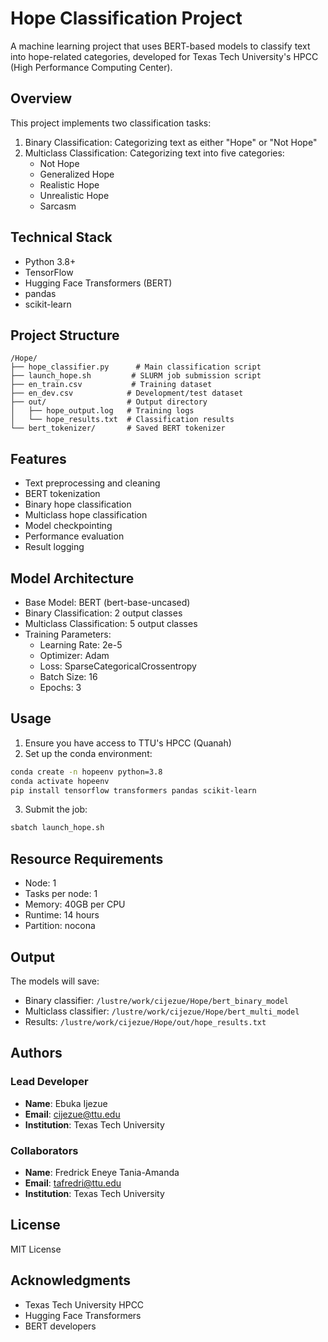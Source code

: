 # Hope Classification Project

A machine learning project that uses BERT-based models to classify text into hope-related categories, developed for Texas Tech University's HPCC (High Performance Computing Center).

## Overview

This project implements two classification tasks:

1. Binary Classification: Categorizing text as either "Hope" or "Not Hope"
2. Multiclass Classification: Categorizing text into five categories:
   - Not Hope
   - Generalized Hope
   - Realistic Hope
   - Unrealistic Hope
   - Sarcasm

## Technical Stack

- Python 3.8+
- TensorFlow
- Hugging Face Transformers (BERT)
- pandas
- scikit-learn

## Project Structure

```
/Hope/
├── hope_classifier.py      # Main classification script
├── launch_hope.sh         # SLURM job submission script
├── en_train.csv           # Training dataset
├── en_dev.csv            # Development/test dataset
├── out/                  # Output directory
│   ├── hope_output.log   # Training logs
│   └── hope_results.txt  # Classification results
└── bert_tokenizer/       # Saved BERT tokenizer
```

## Features

- Text preprocessing and cleaning
- BERT tokenization
- Binary hope classification
- Multiclass hope classification
- Model checkpointing
- Performance evaluation
- Result logging

## Model Architecture

- Base Model: BERT (bert-base-uncased)
- Binary Classification: 2 output classes
- Multiclass Classification: 5 output classes
- Training Parameters:
  - Learning Rate: 2e-5
  - Optimizer: Adam
  - Loss: SparseCategoricalCrossentropy
  - Batch Size: 16
  - Epochs: 3

## Usage

1. Ensure you have access to TTU's HPCC (Quanah)
2. Set up the conda environment:

```bash
conda create -n hopeenv python=3.8
conda activate hopeenv
pip install tensorflow transformers pandas scikit-learn
```

3. Submit the job:

```bash
sbatch launch_hope.sh
```

## Resource Requirements

- Node: 1
- Tasks per node: 1
- Memory: 40GB per CPU
- Runtime: 14 hours
- Partition: nocona

## Output

The models will save:

- Binary classifier: `/lustre/work/cijezue/Hope/bert_binary_model`
- Multiclass classifier: `/lustre/work/cijezue/Hope/bert_multi_model`
- Results: `/lustre/work/cijezue/Hope/out/hope_results.txt`

## Authors

### Lead Developer

- **Name**: Ebuka Ijezue
- **Email**: cijezue@ttu.edu
- **Institution**: Texas Tech University

### Collaborators

- **Name**: Fredrick Eneye Tania-Amanda
- **Email**: tafredri@ttu.edu
- **Institution**: Texas Tech University

## License

MIT License

## Acknowledgments

- Texas Tech University HPCC
- Hugging Face Transformers
- BERT developers
